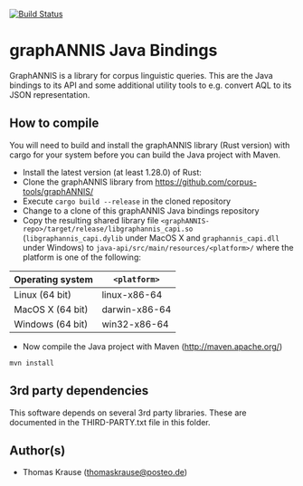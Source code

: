 [![Build Status](https://travis-ci.org/corpus-tools/graphANNIS-java.svg?branch=develop)](https://travis-ci.org/corpus-tools/graphANNIS-java)

graphANNIS Java Bindings
========================

GraphANNIS is a library for corpus linguistic queries.
This are the Java bindings to its API and some additional utility tools to e.g. convert AQL to its JSON representation.

How to compile
---------------

You will need to build and install the graphANNIS library (Rust version) with cargo for your system before you can build the Java project with Maven.

- Install the latest version (at least 1.28.0) of Rust:
- Clone the graphANNIS library  from https://github.com/corpus-tools/graphANNIS/
- Execute `cargo build --release` in the cloned repository
- Change to a clone of this graphANNIS Java bindings repository
- Copy the resulting  shared library file `<graphANNIS-repo>/target/release/libgraphannis_capi.so` (`libgraphannis_capi.dylib` under MacOS X and `graphannis_capi.dll` under Windows) to `java-api/src/main/resources/<platform>/` where the platform is one of the following:

| Operating system       | `<platform>`  |
|------------------------|---------------|
| Linux (64 bit)         | linux-x86-64  |
| MacOS X (64 bit)       | darwin-x86-64 |
| Windows (64 bit)       | win32-x86-64  |

- Now compile the Java project with Maven (http://maven.apache.org/)
```
mvn install
```


3rd party dependencies
----------------------

This software depends on several 3rd party libraries. These are documented in the THIRD-PARTY.txt file in this folder.

Author(s)
---------

* Thomas Krause (thomaskrause@posteo.de)
